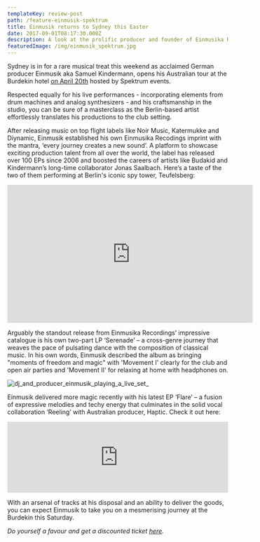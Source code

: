 ```yaml
---
templateKey: review-post
path: /feature-einmusik-spektrum
title: Einmusik returns to Sydney this Easter
date: 2017-09-01T08:17:30.000Z
description: A look at the prolific producer and founder of Einmusika Recordings.
featuredImage: /img/einmusik_spektrum.jpg
---
```

Sydney is in for a rare musical treat this weekend as acclaimed German producer Einmusik aka Samuel Kindermann, opens his Australian tour at the Burdekin hotel [on April 20th](https://www.facebook.com/events/579528925843658/) hosted by Spektrum events.
<br>

Respected equally for his live performances - incorporating elements from drum machines and analog synthesizers - and his craftsmanship in the studio, you can be sure of a masterclass as the Berlin-based artist effortlessly translates his productions to the club setting.
<br>

After releasing music on top flight labels like Noir Music, Katermukke and Diynamic, Einmusik established his own Einmusika Recodings imprint with the mantra, ‘every journey creates a new sound’. A platform to showcase exciting production talent from all over the world, the label has released over 100 EPs since 2006 and boosted the careers of artists like Budakid and Kindermann’s long-time collaborator Jonas Saalbach. Here’s a taste of the two of them performing at Berlin's iconic spy tower, Teufelsberg:

<iframe src="https://www.facebook.com/plugins/video.php?href=https%3A%2F%2Fwww.facebook.com%2Feinmusik%2Fvideos%2F10155362915704387%2F&show_text=0&width=560" width="560" height="315" style="border:none;overflow:hidden" scrolling="no" frameborder="0" allowTransparency="true" allowFullScreen="true"></iframe>

Arguably the standout release from Einmusika Recordings’ impressive catalogue is his own two-part LP ‘Serenade’ – a cross-genre journey that weaves the pace of pulsating dance with the composition of classical music. In his own words, Einmusik described the album as bringing "moments of freedom and magic" with 'Movement I' clearly for the club and open air parties and 'Movement II' for relaxing at home with headphones on.

![dj_and_producer_einmusik_playing_a_live_set_](/img/einmusik_dj.jpg)

Einmusik delivered more magic recently with his latest EP ‘Flare’ – a fusion of expressive melodies and techy energy that culminates in the solid vocal collaboration ‘Reeling’ with Australian producer, Haptic. Check it out here:

<iframe src="https://embed.beatport.com/?id=11648346&type=track" width="100%" height="162" frameborder="0" scrolling="no" style="max-width:600px;"></iframe>

With an arsenal of tracks at his disposal and an ability to deliver the goods, you can expect Einmusik to take you on a mesmerising journey at the Burdekin this Saturday.

_Do yourself a favour and get a discounted ticket [here](https://www.residentadvisor.net/events/1250756?p=Mailchimp)._
